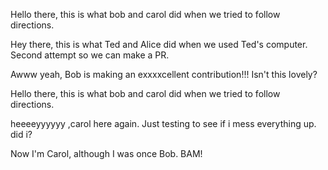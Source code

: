 
Hello there, this is what bob and carol did when we tried to follow directions. 

Hey there, this is what Ted and Alice did when we used Ted's computer.
Second attempt so we can make a PR.




Awww yeah, Bob is making an exxxxcellent contribution!!! Isn't  this lovely?

Hello there, this is what bob and carol did when we tried to follow directions. 

heeeeyyyyyy ,carol here again. Just testing to see if i mess everything up. did i?

Now I'm Carol, although I was once Bob. BAM!


